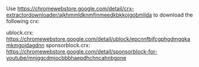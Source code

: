 Use https://chromewebstore.google.com/detail/crx-extractordownloader/ajkhmmldknmfjnmeedkbkkojgobmljda to download the following crx:

ublock.crx: https://chromewebstore.google.com/detail/ublock/epcnnfbjfcgphgdmggkamkmgojdagdnn
sponsorblock.crx: https://chromewebstore.google.com/detail/sponsorblock-for-youtube/mnjggcdmjocbbbhaepdhchncahnbgone
